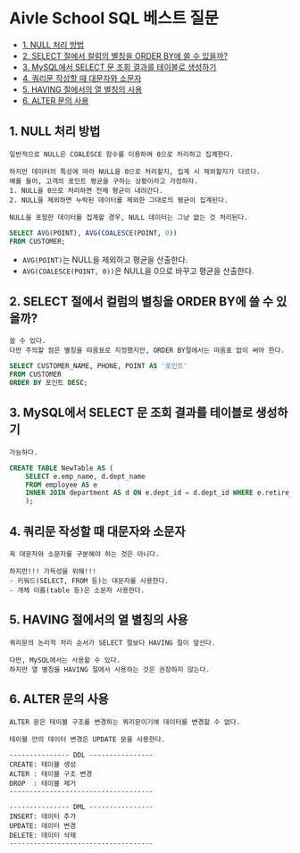 # Aivle School SQL 베스트 질문

- [1. NULL 처리 방법](#1-null-처리-방법)
- [2. SELECT 절에서 컬럼의 별칭을 ORDER BY에 쓸 수 있을까?](#2-select-절에서-컬럼의-별칭을-order-by에-쓸-수-있을까)
- [3. MySQL에서 SELECT 문 조회 결과를 테이블로 생성하기](#3-mysql에서-select-문-조회-결과를-테이블로-생성하기)
- [4. 쿼리문 작성할 때 대문자와 소문자](#4-쿼리문-작성할-때-대문자와-소문자)
- [5. HAVING 절에서의 열 별칭의 사용](#5-having-절에서의-열-별칭의-사용)
- [6. ALTER 문의 사용](#6-alter-문의-사용)


## 1. NULL 처리 방법
```plain text
일반적으로 NULL은 COALESCE 함수를 이용하여 0으로 처리하고 집계한다.

하지만 데이터의 특성에 따라 NULL을 0으로 처리할지, 집계 시 제외할지가 다르다.
예를 들어, 고객의 포인트 평균을 구하는 상황이라고 가정하자.
1. NULL을 0으로 처리하면 전체 평균이 내려간다.
2. NULL을 제외하면 누락된 데이터를 제외한 그대로의 평균이 집계된다.

NULL을 포함한 데이터를 집계할 경우, NULL 데이터는 그냥 없는 것 처리된다.
```
```SQL
SELECT AVG(POINT), AVG(COALESCE(POINT, 0))
FROM CUSTOMER;
```
- `AVG(POINT)`는 NULL을 제외하고 평균을 산출한다.
- `AVG(COALESCE(POINT, 0))`은 NULL을 0으로 바꾸고 평균을 산출한다.

## 2. SELECT 절에서 컬럼의 별칭을 ORDER BY에 쓸 수 있을까?
```plain text
쓸 수 있다.
다만 주의할 점은 별칭을 따옴표로 지정했지만, ORDER BY절에서는 따옴표 없이 써야 한다.
```
```SQL
SELECT CUSTOMER_NAME, PHONE, POINT AS '포인트'
FROM CUSTOMER
ORDER BY 포인트 DESC;
```

## 3. MySQL에서 SELECT 문 조회 결과를 테이블로 생성하기
```plain text
가능하다.
```
```SQL
CREATE TABLE NewTable AS (
    SELECT e.emp_name, d.dept_name
    FROM employee AS e
    INNER JOIN department AS d ON e.dept_id = d.dept_id WHERE e.retire_date IS NULL
    );
```

## 4. 쿼리문 작성할 때 대문자와 소문자
```plain
꼭 대문자와 소문자를 구분해야 하는 것은 아니다.

하지만!!! 가독성을 위해!!!
- 키워드(SELECT, FROM 등)는 대문자를 사용한다.
- 개체 이름(table 등)은 소문자 사용한다.
```

## 5. HAVING 절에서의 열 별칭의 사용
```plain text
쿼리문의 논리적 처리 순서가 SELECT 절보다 HAVING 절이 앞선다.

다만, MySQL에서는 사용할 수 있다.
하지만 열 별칭을 HAVING 절에서 사용하는 것은 권장하지 않는다.
```

## 6. ALTER 문의 사용
```plain
ALTER 문은 테이블 구조를 변경하는 쿼리문이기에 데이터를 변경할 수 없다.

테이블 안의 데이터 변경은 UPDATE 문을 사용한다.

--------------- DDL ----------------
CREATE: 테이블 생성
ALTER : 테이블 구조 변경
DROP  : 테이블 제거
------------------------------------

--------------- DML ----------------
INSERT: 데이터 추가
UPDATE: 데이터 변경
DELETE: 데이터 삭제
------------------------------------
```